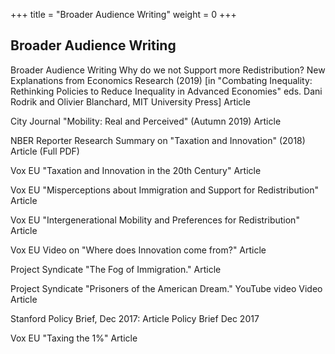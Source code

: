 +++
title = "Broader Audience Writing"
weight = 0
+++


## Broader Audience Writing


Broader Audience Writing
Why do we not Support more Redistribution? New Explanations from Economics Research (2019) [in "Combating Inequality: Rethinking Policies to Reduce Inequality in Advanced Economies" eds. Dani Rodrik and Olivier Blanchard, MIT University Press] Article

City Journal "Mobility: Real and Perceived" (Autumn 2019) Article

NBER Reporter Research Summary on "Taxation and Innovation" (2018) Article    (Full PDF)

Vox EU "Taxation and Innovation in the 20th Century" Article

Vox EU "Misperceptions about Immigration and Support for Redistribution" Article

Vox EU "Intergenerational Mobility and Preferences for Redistribution" Article

Vox EU Video on "Where does Innovation come from?" Article

Project Syndicate "The Fog of Immigration." Article

Project Syndicate "Prisoners of the American Dream." YouTube video
Video Article

Stanford Policy Brief, Dec 2017: Article Policy Brief Dec 2017

Vox EU "Taxing the 1%" Article